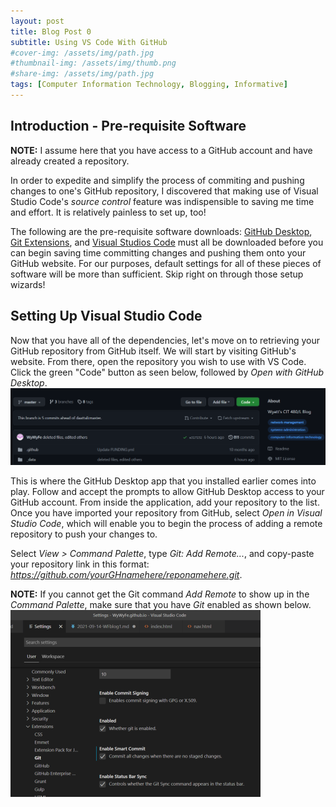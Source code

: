 ```yaml
---
layout: post
title: Blog Post 0
subtitle: Using VS Code With GitHub
#cover-img: /assets/img/path.jpg
#thumbnail-img: /assets/img/thumb.png
#share-img: /assets/img/path.jpg
tags: [Computer Information Technology, Blogging, Informative]
---
```


## Introduction - Pre-requisite Software

**NOTE:** I assume here that you have access to a GitHub account and have already created a repository.

In order to expedite and simplify the process of commiting and pushing changes to one's GitHub repository, I discovered that making use of Visual Studio Code's _source control_ feature was indispensible to saving me time and effort. It is relatively painless to set up, too! 

The following are the pre-requisite software downloads: [GitHub Desktop](https://desktop.github.com/), [Git Extensions](https://git-scm.com/downloads), and [Visual Studios Code](https://code.visualstudio.com/download) must all be downloaded before you can begin saving time committing changes and pushing them onto your GitHub website. For our purposes, default settings for all of these pieces of software will be more than sufficient. Skip right on through those setup wizards!

## Setting Up Visual Studio Code

Now that you have all of the dependencies, let's move on to retrieving your GitHub repository from GitHub itself. We will start by visiting GitHub's website. From there, open the repository you wish to use with VS Code. Click the green "Code" button as seen below, followed by _Open with GitHub Desktop_. ![GitHub site](/assets/img/githubrepo.png)

This is where the GitHub Desktop app that you installed earlier comes into play. Follow and accept the prompts to allow GitHub Desktop access to your GitHub account. From inside the application, add your repository to the list. Once you have imported your repository from GitHub, select _Open in Visual Studio Code_, which will enable you to begin the process of adding a remote repository to push your changes to. 

Select _View > Command Palette_, type _Git: Add Remote..._, and copy-paste your repository link in this format: _https://github.com/yourGHnamehere/reponamehere.git_. 

**NOTE:** If you cannot get the Git command _Add Remote_ to show up in the _Command Palette_, make sure that you have _Git_ enabled as shown below. ![Git Enable](/assets/img/3.png)


